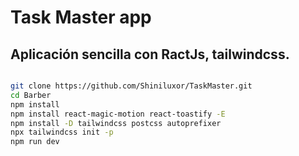 # Task Master app

## Aplicación sencilla con RactJs, tailwindcss. 



 ```bash
 
 git clone https://github.com/Shiniluxor/TaskMaster.git
 cd Barber
 npm install
 npm install react-magic-motion react-toastify -E
 npm install -D tailwindcss postcss autoprefixer
 npx tailwindcss init -p
 npm run dev

 ```